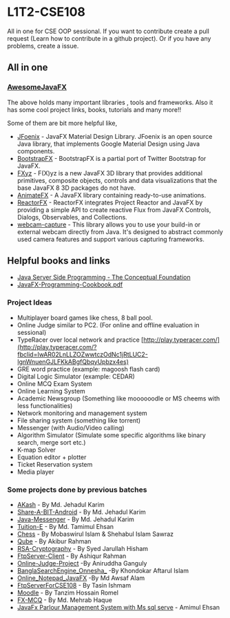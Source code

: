 # L1T2-CSE108
All in one for CSE OOP sessional. If you want to contribute create a pull request (Learn how to contribute in a github project). Or if you have any problems, create a issue. 

## All in one 

### [AwesomeJavaFX](https://github.com/mhrimaz/AwesomeJavaFX)  

The above holds many important libraries , tools and frameworks. Also it has some cool project links, books, tutorials and many more!!

Some of them are bit more helpful like, 

- [JFoenix](http://www.jfoenix.com/) - JavaFX  Material Design Library. JFoenix is an open source Java library, that  implements Google Material Design using Java components.
- [BootstrapFX](https://github.com/aalmiray/bootstrapfx/) - BootstrapFX is a partial port of Twitter Bootstrap for JavaFX.
- [FXyz](https://github.com/Birdasaur/FXyz) - F(X)yz is a new  JavaFX 3D library that provides additional primitives, composite  objects, controls and data visualizations that the base JavaFX 8 3D  packages do not have.
- [AnimateFX](https://github.com/Typhon0/AnimateFX) - A JavaFX library containing ready-to-use animations.
- [ReactorFX](https://github.com/shadskii/ReactorFX) -  ReactorFX integrates Project Reactor and JavaFX by providing a simple  API to create reactive Flux from JavaFX Controls, Dialogs, Observables,  and Collections.
- [webcam-capture](https://github.com/sarxos/webcam-capture) - This library allows you to use your build-in or external webcam directly from Java. It's designed to abstract commonly used camera features and  support various capturing frameworks.

## Helpful books and links

- [Java Server Side Programming - The Conceptual Foundation](https://github.com/TamimEhsan/JavaFX-Basics/blob/master/Assets/Java%20Server%20Side%20Programming%20-%20The%20Conceptual%20Foundation.pdf)
- [JavaFX-Programming-Cookbook.pdf](https://github.com/TamimEhsan/JavaFX-Basics/blob/master/Assets/JavaFX-Programming-Cookbook.pdf)

### Project Ideas

- Multiplayer board games like chess, 8 ball pool. 
- Online Judge similar to PC2. (For online and offline evaluation in sessional)
- TypeRacer over local network and practice [http://play.typeracer.com/](http://play.typeracer.com/?fbclid=IwAR02LnLLZOZwwtczOdNc1jRtLUC2-lgnWnuenGJLFKkABgfQbqyUpbzx4es) 
- GRE word practice (example: magoosh flash card) 
- Digital Logic Simulator (example: CEDAR)
-  Online MCQ Exam System
- Online Learning System
- Academic Newsgroup (Something like moooooodle or MS cheems with less functionalities)
- Network monitoring and management system 
- File sharing system (something like torrent)
- Messenger (with Audio/Video calling)
- Algorithm Simulator (Simulate some specific algorithms like binary search, merge sort etc.)
- K-map Solver
- Equation editor + plotter
- Ticket Reservation system
- Media player

### Some projects done by previous batches

- [AKash](https://github.com/MJKSabit/AKash) - By Md. Jehadul Karim
- [Share-A-BIT-Android](https://github.com/MJKSabit/Share-A-BIT-Android) - By Md. Jehadul Karim
- [Java-Messenger](https://github.com/MJKSabit/java-messenger) - By Md. Jehadul Karim
- [Tuition-E](https://github.com/TamimEhsan/Tuition-E) - By Md. Tamimul Ehsan
- [Chess](https://github.com/ezmata-101/Chess) - By Mobaswirul Islam & Shehabul Islam Sawraz
- [Qube](https://github.com/akib-89/Qube) - By Akibur Rahman
- [RSA-Cryptography](https://github.com/hishamcse/RSA-Cryptography) - By Syed Jarullah Hisham
- [FtpServer-Client](https://github.com/ashiqursuperfly/FtpServer-Client) - By Ashiqur Rahman
- [Online-Judge-Project](https://github.com/ags3927/Online-Judge-Project) -By Aniruddha Ganguly
- [BanglaSearchEngine_Onnesha_](https://github.com/KAIMonmoy/BanglaSearchEngine_Onnesha_) -By Khondokar Aftarul Islam
- [Online_Notepad_JavaFX](https://github.com/AwsafAlam/Online_Notepad_JavaFX) -By Md Awsaf Alam
- [FtpServerForCSE108](https://github.com/TasinIshmam/FtpServerForCSE108) - By Tasin Ishmam
- [Moodle](https://github.com/thr0m3l/Moodle) - By Tanzim Hossain Romel
- [FX-MCQ](https://github.com/mehrab-haque/fx_mcq) - By Md. Mehrab Haque
- [JavaFx Parlour Management System with Ms sql serve](https://github.com/Amimul1234/Java-Fx-with-ms-sql-server-parlour-management?fbclid=IwAR2g53sy4bwa6zGOl_qXs2ydpJAx47Wfft7yCVvqCQmYK__OkYwtkcysGuk) - Amimul Ehsan 


